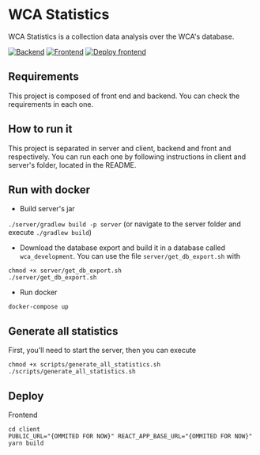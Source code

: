 # WCA Statistics

WCA Statistics is a collection data analysis over the WCA's database.

[![Backend](https://github.com/thewca/statistics/actions/workflows/backtest.yml/badge.svg)](https://github.com/thewca/statistics/actions/workflows/backtest.yml)
[![Frontend](https://github.com/thewca/statistics/actions/workflows/fronttest.yml/badge.svg)](https://github.com/thewca/statistics/actions/workflows/fronttest.yml)
[![Deploy frontend](https://github.com/thewca/statistics/actions/workflows/frontdeploy.yml/badge.svg)](https://github.com/thewca/statistics/actions/workflows/frontdeploy.yml)

## Requirements

This project is composed of front end and backend. You can check the requirements in each one.

## How to run it

This project is separated in server and client, backend and front and respectively. You can run each one by following instructions in client and server's folder, located in the README.

## Run with docker

- Build server's jar

`./server/gradlew build -p server` (or navigate to the server folder and execute `./gradlew build`)

- Download the database export and build it in a database called `wca_development`. You can use the file `server/get_db_export.sh` with

```
chmod +x server/get_db_export.sh
./server/get_db_export.sh
```

- Run docker

`docker-compose up`

## Generate all statistics

First, you'll need to start the server, then you can execute

```
chmod +x scripts/generate_all_statistics.sh
./scripts/generate_all_statistics.sh
```

## Deploy

Frontend

```
cd client
PUBLIC_URL="{OMMITED FOR NOW}" REACT_APP_BASE_URL="{OMMITED FOR NOW}" yarn build

```
